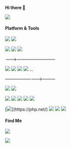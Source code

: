 **Hi there 👋**

![](https://github-readme-stats.vercel.app/api?username=tamshen&show_icons=true&icon_color=0366d6&bg_color=ffffff&hide_title=true&hide=contribs&include_all_commits=true)


#### Platform & Tools
[![](https://img.shields.io/badge/Windows-10-2376bc?style=flat-square&logo=windows&logoColor=ffffff)](https://www.microsoft.com/windows/get-windows-10)
[![](https://img.shields.io/badge/macOS-Black_BigSur-2376bc?style=flat-square&logo=apple&logoColor=000000)](https://github.com/Tamshen/Lenovo-ThinkStation-P520-Hackintosh)

[![](https://img.shields.io/badge/iPhone-8-f5010c?style=flat-square&logo=apple&logoColor=ffffff)](https://www.apple.com/)
[![](https://img.shields.io/badge/Android-Lenovo%20Z5%20Pro%20GT-f5010c?style=flat-square&logo=Android&logoColor=white)](https://activity.lenovo.com.cn/activity/moto/introduce/lenovoz5pro/html/gt/index.html)
[![](https://img.shields.io/badge/Android%20x%2086-%20MiPad2%20-f5010c?style=flat-square&logo=Android&logoColor=white)](https://www.mi.com/mipad2)

———>—————————

[![](https://img.shields.io/badge/Ps-31a8ff?style=flat-square&logo=Adobe-Photoshop&logoColor=001e36)](https://adobe.com/)
[![](https://img.shields.io/badge/Ai-ff9a00?style=flat-square&logo=Adobe-Illustrator&logoColor=330000)](https://adobe.com/)
[![](https://img.shields.io/badge/Id-49021f?style=flat-square&logo=Adobe-InDesign&logoColor=ff3366)](https://adobe.com/)
[![](https://img.shields.io/badge/Figma-272727?style=flat-square&logo=Figma&logoColor=ffffff)](https://figma.com/)
...

—————————>———

[![](https://img.shields.io/badge/IDE-Visual%20Studio%20Code-blue?style=flat-square&logo=visual-studio-code&logoColor=ffffff)](https://code.visualstudio.com/)
[![](https://img.shields.io/badge/-Git&Gui%20Sourcetree-f05032?style=flat-square&logo=git&logoColor=white)](https://git-scm.com/)

[![](https://img.shields.io/badge/-HTML5-E34F26?style=flat-square&logo=html5&logoColor=white)](https://html.spec.whatwg.org/)
[![](https://img.shields.io/badge/-Sass-cc6699?style=flat-square&logo=sass&logoColor=white)](https://sass-lang.com/)
[![](https://img.shields.io/badge/-CSS3-1572B6?style=flat-square&logo=css3&logoColor=white)](https://www.w3.org/Style/CSS/)
[![](https://img.shields.io/badge/-JavaScript-f7e018?style=flat-square&logo=javascript&logoColor=white)](https://www.ecma-international.org/)
[![](https://img.shields.io/badge/-NPM(low)-cb3837?style=flat-square&logo=npm&logoColor=white)](https://npmjs.com/)

[![](https://img.shields.io/badge/-Php(5.6+)-8892BF?style=flat-square&logo=Python&logoColor=white)](https://php.net/)
[![](https://img.shields.io/badge/-Python(low)-3776ab?style=flat-square&logo=Python&logoColor=white)](https://python.com/)
[![](https://img.shields.io/badge/-Node.js(low)-43853d?style=flat-square&logo=node.js&logoColor=ffffff)](https://nodejs.org/)
[![](https://img.shields.io/badge/-C%20Sharp(low)-4c7f16?style=flat-square&logo=C-Sharp&logoColor=ffffff)](http://msdn.microsoft.com/en-us/library/67ef8sbd.aspx)








#### Find Me

[![](https://img.shields.io/badge/-Bilibili-00A1D6?style=flat-square&logo=bilibili&logoColor=white)](https://space.bilibili.com/37856001)



![](https://genshin-card.getloli.com/rand/204527426.png)


<!--
**Tamshen/Tamshen** is a ✨ _special_ ✨ repository because its `README.md` (this file) appears on your GitHub profile.
<p align="left"><img width='300px' src='https://tva1.sinaimg.cn/mw690/006bfoyggy1gc4dug6esyj30go09eaao.jpg'/></p>




**⬇️ Click on the message ⬇️**

[![](https://chat.getloli.com/room/@tamshen.github/svg?width=600&height=280&limit=20&theme=light&fontSize=13&title=tamshen@github:%20~)](https://chat.getloli.com/room/@tamshen.github?title=Tamshen%E7%9A%84Github%E7%95%99%E8%A8%80%E6%9D%BF)



Here are some ideas to get you started:

- 🔭 I’m currently working on ...
- 🌱 I’m currently learning ...
- 👯 I’m looking to collaborate on ...
- 🤔 I’m looking for help with ...
- 💬 Ask me about ...
- 📫 How to reach me: ...
- 😄 Pronouns: ...
- ⚡ Fun fact: ...
-->
